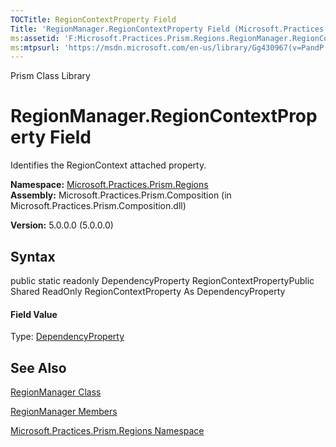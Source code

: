```yaml
---
TOCTitle: RegionContextProperty Field
Title: 'RegionManager.RegionContextProperty Field (Microsoft.Practices.Prism.Regions)'
ms:assetid: 'F:Microsoft.Practices.Prism.Regions.RegionManager.RegionContextProperty'
ms:mtpsurl: 'https://msdn.microsoft.com/en-us/library/Gg430967(v=PandP.50)'
---
```


Prism Class Library

RegionManager.RegionContextProperty Field
=============================================

Identifies the RegionContext attached property.

**Namespace:** [Microsoft.Practices.Prism.Regions](https://msdn.microsoft.com/n:microsoft.practices.prism.regions)
**Assembly:** Microsoft.Practices.Prism.Composition (in Microsoft.Practices.Prism.Composition.dll)

**Version:** 5.0.0.0 (5.0.0.0)

## Syntax


<span id="syntaxToggle"></span>public static readonly DependencyProperty RegionContextPropertyPublic Shared ReadOnly RegionContextProperty As DependencyProperty
#### Field Value

Type: [DependencyProperty](http://msdn2.microsoft.com/en-us/library/ms589318)

See Also
--------


[RegionManager Class](https://msdn.microsoft.com/t:microsoft.practices.prism.regions.regionmanager)

[RegionManager Members](https://msdn.microsoft.com/allmembers.t:microsoft.practices.prism.regions.regionmanager)

[Microsoft.Practices.Prism.Regions Namespace](https://msdn.microsoft.com/n:microsoft.practices.prism.regions)
